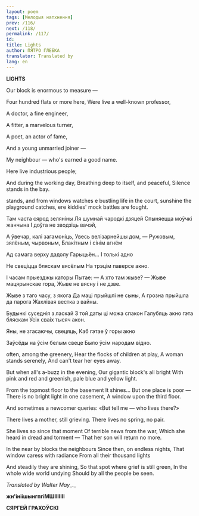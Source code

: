 ```yaml
---
layout: poem
tags: [Мелодыя натхнення]
prev: /116/
next: /118/
permalink: /117/
id: 
title: Lights
author: ПЯТРО ГЛЕБКА
translator: Translated by 
lang: en
---
```



 
**LIGHTS**

Our block is enormous to measure —

Four hundred flats or more here, Were live a well-known professor,

A doctor, a fine engineer,

A fitter, a marvelous turner,

A poet, an actor of fame,

And a young unmarried joiner —

My neighbour — who's earned a good name.

Here live industrious people;

And during the working day, Breathing deep to itself, and peaceful, Silence stands in the bay.

stands, and from windows watches e bustling life in the court, sunshine the playground catches, еге  kiddies' mock battles are fought.

Там часта сярод зеляніны Ля шумнай чародкі дзяцей Спыняецца моўчкі жанчына I доўга не зводзіць вачэй,

А ўвечар, калі загамоніць, Увесь велізарнейшы дом, — Ружовым, зялёным, чырвоным, Блакітным і сінім агнём

Ад самага верху дадолу Гарыцьён... I толькі адно

He свеціцца бляскам вясёлым На трэцім паверсе акно.

I часам прыезджы каторы Пытае: — А хто там жыве? — Жыве мацярынскае гора, Жыве не вясну і не дзве.

Жыве з таго часу, з якога Да маці прыйшлі не сыны, А грозна прыйшла да парога Жахлівая вестка з вайны.

Будынкі суседнія з ласкай 3 той даты ці можа спакон Галубяць акно гэта бляскам Усіх сваіх тысяч акон.

Яны, не згасаючы, свецяць, Каб гэтае ў горы акно

Заўсёды на ўсім белым свеце Было ўсім народам відно.

often, among the greenery, Hear the flocks of children at play, A  woman stands serenely, And  can't tear  her  eyes away.

But  when all's a-buzz in the evening, Our gigantic block's all bright With pink and red and greenish, pale blue and yellow light.

From the topmost floor to the basement It shines... But one place is poor — There is no bright light in one casement, A window upon the third floor.

And sometimes a newcomer queries: «But  tell me — who lives there?»

There lives a mother, still grieving. There lives no spring, no pair.

She lives so since that moment Of terrible news from the war, Which she heard in dread and torment — That her son will return no more.

In  the near by blocks the neighbours Since then, on endless nights, That window caress with radiance From all their thousand lights

And steadily they are shining, So that spot where grief is still green, In the whole wide world undying Should by all the people be seen.

_Translated by Walter May__._

**жн'ініішынгпгіМШІІІІІІІ**

**СЯРГЕЙ ГРАХОЎСКІ**
